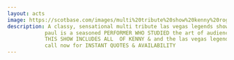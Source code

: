 ```yaml
---
layout: acts
image: https://scotbase.com/images/multi%20tribute%20show%20kenny%20rogers%20-%20las%20vegas%20legends.jpg
description: A classy, sensational multi tribute las vegas legends show headed up by a kenny rogers tribute.  PAUL phillips also brings Bobby Darin, Paul Anka, Neil Sedaka, Barry Mailow, Frank Sintara, Englebert, Tom Jones and Dean Martin to the stage. <hr>
            paul is a seasoned PERFORMER WHO STUDIED the art of audience satisfaction IN HIS EARLY DAYS WITH THE OLD IRISH SHOW BANDS, AND ALSO AT FIRST HAND WHEN HE WORKED IN THE USA. HE HAS PERFORMED AT  FESTIVALS  WITH HIS KENNY ROGERS & las vegas legends MULTI TRIBUTE SHOW to much acclaim. <hr>
            THIS SHOW INCLUDES ALL  OF KENNY & and the las vegas legends GREATEST AND BIGGEST HITS. A TRUE PRO THIS IS A MUST FOR FANS of music. paul’s Tone and Pitch is so true and clean that many have thought they were listening to a recording instead of a live voice. His personal presentation is striking with both the allure of a true star and an amazing voice. <hr>
            call now for INSTANT QUOTES & AVAILABILITY
---
```

